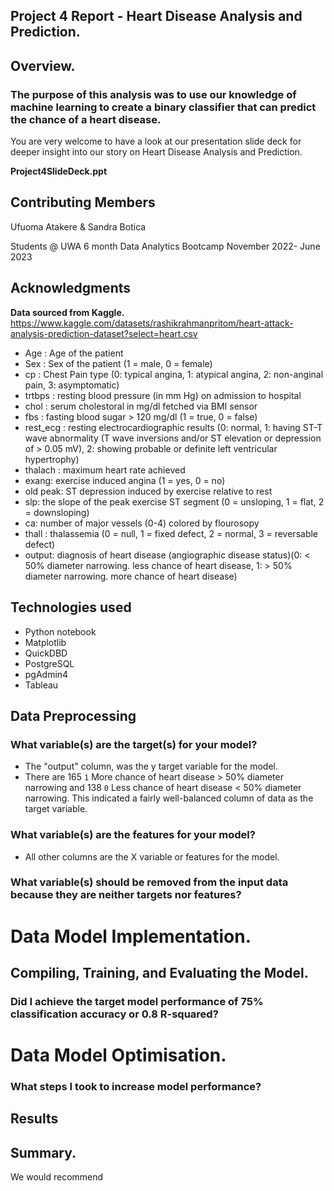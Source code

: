 ## Project 4 Report - Heart Disease Analysis and Prediction.

## Overview.
### The purpose of this analysis was to use our knowledge of machine learning to create a binary classifier that can predict the chance of a heart disease.

You are very welcome to have a look at our presentation slide deck for deeper insight into our story on Heart Disease Analysis and Prediction.

**Project4SlideDeck.ppt**

## Contributing Members 

Ufuoma Atakere & Sandra Botica

Students @ UWA 6 month Data Analytics Bootcamp November 2022- June 2023

## Acknowledgments

**Data sourced from Kaggle.**
https://www.kaggle.com/datasets/rashikrahmanpritom/heart-attack-analysis-prediction-dataset?select=heart.csv

 - Age : Age of the patient
 - Sex : Sex of the patient (1 = male, 0 = female)
 - cp : Chest Pain type (0: typical angina, 1: atypical angina, 2: non-anginal pain, 3: asymptomatic)
 - trtbps : resting blood pressure (in mm Hg) on admission to hospital
 - chol : serum cholestoral in mg/dl fetched via BMI sensor
 - fbs : fasting blood sugar > 120 mg/dl (1 = true, 0 = false)
 - rest_ecg : resting electrocardiographic results (0: normal, 1: having ST-T wave abnormality (T wave inversions and/or ST elevation or depression of > 0.05 mV), 2: showing probable or definite left ventricular hypertrophy)
 - thalach : maximum heart rate achieved
 - exang: exercise induced angina (1 = yes, 0 = no)
 - old peak: ST depression induced by exercise relative to rest
 - slp: the slope of the peak exercise ST segment (0 = unsloping, 1 = flat, 2 = downsloping)
 - ca: number of major vessels (0-4) colored by flourosopy
 - thall : thalassemia (0 = null, 1 = fixed defect, 2 = normal, 3 = reversable defect)
 - output: diagnosis of heart disease (angiographic disease status)(0: < 50% diameter narrowing. less chance of heart disease, 1: > 50% diameter narrowing. more chance of heart disease)

## Technologies used
 - Python notebook
 - Matplotlib
 - QuickDBD
 - PostgreSQL
 - pgAdmin4
 - Tableau
## Data Preprocessing

### What variable(s) are the target(s) for your model?
 - The "output" column, was the y target variable for the model. 
 - There are 165 `1` More chance of heart disease > 50% diameter narrowing and 138 `0` Less chance of heart disease < 50% diameter narrowing. This indicated a fairly well-balanced column of data as the target variable.
### What variable(s) are the features for your model?
 - All other columns are the X variable or features for the model.
### What variable(s) should be removed from the input data because they are neither targets nor features?

# Data Model Implementation.
## Compiling, Training, and Evaluating the Model.

### Did I achieve the target model performance of 75% classification accuracy or 0.8 R-squared?

# Data Model Optimisation.
### What steps I took to increase model performance?


## Results
## Summary.

We would recommend 
